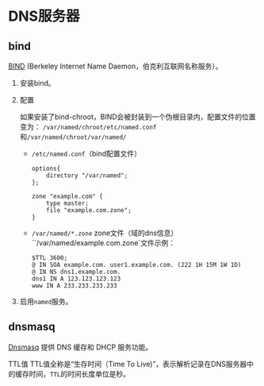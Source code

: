 # DNS服务器

## bind

 [BIND](https://www.isc.org/downloads/bind/) (Berkeley Internet Name Daemon，伯克利互联网名称服务）。

1. 安装bind。

2. 配置

   如果安装了bind-chroot，BIND会被封装到一个伪根目录内，配置文件的位置变为：
   `/var/named/chroot/etc/named.conf`和`/var/named/chroot/var/named/`

   - `/etc/named.conf`（bind配置文件）

     ```shell
     options{
         directory "/var/named";
     };
     
     zone "example.com" {
         type master;
         file "example.com.zone";
     }
     ```

   - `/var/named/*.zone`  zone文件（域的dns信息）
     ``/var/named/example.com.zone`文件示例：

     ```shell
     $TTL 3600;
     @ IN SOA example.com. user1.example.com. (222 1H 15M 1W 1D)
     @ IN NS dns1.example.com.
     dns1 IN A 123.123.123.123
     www IN A 233.233.233.233
     ```

3. 启用`named`服务。

## dnsmasq

[Dnsmasq](http://www.thekelleys.org.uk/dnsmasq/doc.html) 提供 DNS 缓存和 DHCP 服务功能。



TTL值
 TTL值全称是“生存时间（Time To Live)”，表示解析记录在DNS服务器中的缓存时间，`TTL`的时间长度单位是秒。

